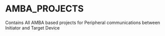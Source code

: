 # AMBA_PROJECTS
Contains All AMBA based projects for Peripheral communications between Initiator and Target Device
